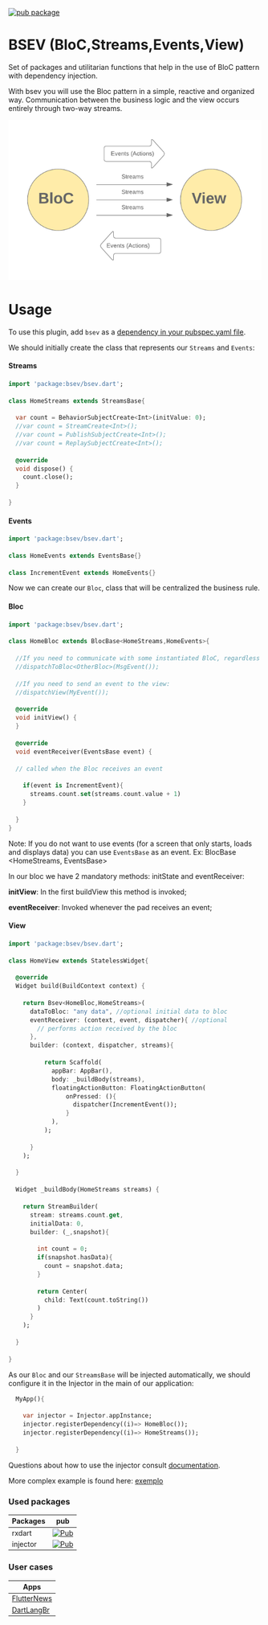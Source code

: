 [![pub package](https://img.shields.io/pub/v/bsev.svg)](https://pub.dartlang.org/packages/bsev)

# BSEV (BloC,Streams,Events,View)

Set of packages and utilitarian functions that help in the use of BloC pattern with dependency injection.

With bsev you will use the Bloc pattern in a simple, reactive and organized way. Communication between the business logic and the view occurs entirely through two-way streams.

![fluxo_bsev](https://github.com/RafaelBarbosatec/bsev/blob/master/imgs/fluxo_bsev.png)

# Usage
To use this plugin, add `bsev` as a [dependency in your pubspec.yaml file](https://flutter.io/platform-plugins/).

We should initially create the class that represents our `Streams` and `Events`:

#### Streams

``` dart
import 'package:bsev/bsev.dart';

class HomeStreams extends StreamsBase{

  var count = BehaviorSubjectCreate<Int>(initValue: 0);
  //var count = StreamCreate<Int>();
  //var count = PublishSubjectCreate<Int>();
  //var count = ReplaySubjectCreate<Int>();

  @override
  void dispose() {
    count.close();
  }

}

```

#### Events

``` dart
import 'package:bsev/bsev.dart';

class HomeEvents extends EventsBase{}

class IncrementEvent extends HomeEvents{}

```

Now we can create our `Bloc`, class that will be centralized the business rule.

#### Bloc

``` dart
import 'package:bsev/bsev.dart';

class HomeBloc extends BlocBase<HomeStreams,HomeEvents>{

  //If you need to communicate with some instantiated BloC, regardless of whether part of your tree of widgets can use:
  //dispatchToBloc<OtherBloc>(MsgEvent());
  
  //If you need to send an event to the view:
  //dispatchView(MyEvent());

  @override
  void initView() {
  }
  
  @override
  void eventReceiver(EventsBase event) {
  
  // called when the Bloc receives an event
  
    if(event is IncrementEvent){
      streams.count.set(streams.count.value + 1)
    }
    
  }
}

```

Note: If you do not want to use events (for a screen that only starts, loads and displays data) you can use `EventsBase` as an event. Ex: BlocBase <HomeStreams, EventsBase>

In our bloc we have 2 mandatory methods: initState and eventReceiver:

**initView**: In the first buildView this method is invoked;

**eventReceiver**: Invoked whenever the pad receives an event;

#### View

``` dart
import 'package:bsev/bsev.dart';

class HomeView extends StatelessWidget{
  
  @override
  Widget build(BuildContext context) {
    
    return Bsev<HomeBloc,HomeStreams>(
      dataToBloc: "any data", //optional initial data to bloc
      eventReceiver: (context, event, dispatcher){ //optional
        // performs action received by the bloc
      },
      builder: (context, dispatcher, streams){
      
          return Scaffold(
            appBar: AppBar(),
            body: _buildBody(streams),
            floatingActionButton: FloatingActionButton(
                onPressed: (){
                  dispatcher(IncrementEvent());
                }
            ),
          );
      
      }
    );
    
  }
    
  Widget _buildBody(HomeStreams streams) {

    return StreamBuilder(
      stream: streams.count.get,
      initialData: 0,
      builder: (_,snapshot){

        int count = 0;
        if(snapshot.hasData){
          count = snapshot.data;
        }

        return Center(
          child: Text(count.toString())
        )
      }
    );

  }
  
}

```

As our `Bloc` and our `StreamsBase` will be injected automatically, we should configure it in the Injector in the main of our application:

``` dart
  MyApp(){

    var injector = Injector.appInstance;
    injector.registerDependency((i)=> HomeBloc());
    injector.registerDependency((i)=> HomeStreams());
    
  }
```
Questions about how to use the injector consult [documentation](https://pub.dev/packages/injector).

More complex example is found here: [exemplo](https://github.com/RafaelBarbosatec/bsev/tree/master/example)

### Used packages

Packages | pub
--------- | ------
rxdart     | [![Pub](https://img.shields.io/pub/v/rxdart.svg)](https://pub.dartlang.org/packages/rxdart)
injector    | [![Pub](https://img.shields.io/pub/v/injector.svg)](https://pub.dartlang.org/packages/injector)

### User cases

Apps | 
--------- |
[FlutterNews](https://github.com/RafaelBarbosatec/flutter_news)     | 
[DartLangBr](https://github.com/dartlangbr/dart_lang_br_flutter_app)     | 

